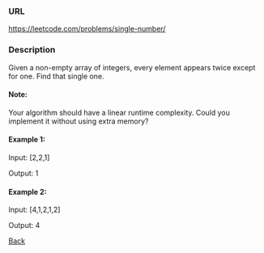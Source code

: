 ### URL

https://leetcode.com/problems/single-number/

### Description


Given a non-empty array of integers, every element appears twice except for one. Find that single one.

#### Note:

Your algorithm should have a linear runtime complexity. Could you implement it without using extra memory?

#### Example 1:

Input: [2,2,1]

Output: 1
#### Example 2:

Input: [4,1,2,1,2]

Output: 4

[Back](readme.md)